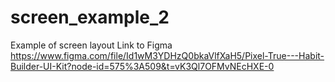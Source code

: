 # screen_example_2

Example of screen layout
Link to Figma https://www.figma.com/file/Id1wM3YDHzQ0bkaVlfXaH5/Pixel-True---Habit-Builder-UI-Kit?node-id=575%3A509&t=vK3Ql7OFMvNEcHXE-0